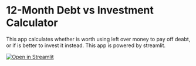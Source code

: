 # 12-Month Debt vs Investment Calculator

This app calculates whether is worth using left over money to pay off deabt, or if is better to invest it instead. This app is powered by streamlit.

[![Open in Streamlit](https://static.streamlit.io/badges/streamlit_badge_black_white.svg)](https://share.streamlit.io/acolocho/python_practice_projects/main/invest_paying_debt/app.py)
